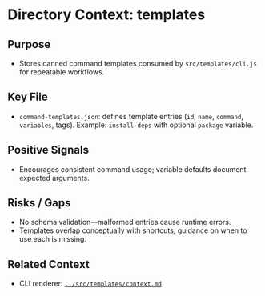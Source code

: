 # Directory Context: templates

## Purpose

- Stores canned command templates consumed by `src/templates/cli.js` for repeatable workflows.

## Key File

- `command-templates.json`: defines template entries (`id`, `name`, `command`, `variables`, tags). Example: `install-deps` with optional `package` variable.

## Positive Signals

- Encourages consistent command usage; variable defaults document expected arguments.

## Risks / Gaps

- No schema validation—malformed entries cause runtime errors.
- Templates overlap conceptually with shortcuts; guidance on when to use each is missing.

## Related Context

- CLI renderer: [`../src/templates/context.md`](../src/templates/context.md)
